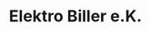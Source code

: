 ---
title: "Elektro Biller e.K."
url: /radolfzell-am-bodensee/elektro-biller-e-k/
shop: Elektronik
---